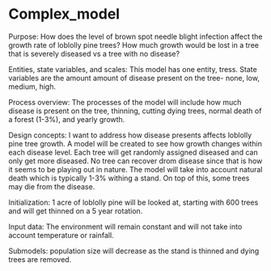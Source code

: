 # Complex_model
Purpose: How does the level of brown spot needle blight infection affect the growth rate of loblolly pine trees? How much growth would be lost in a tree that is severely diseased vs a tree with no disease?

Entities, state variables, and scales: This model has one entity, tress. State variables are the amount amount of disease present on the tree- none, low, medium, high.

Process overview: The processes of the model will include how much disease is present on the tree, thinning, cutting dying trees, normal death of a forest (1-3%), and yearly growth.

Design concepts: I want to address how disease presents affects loblolly pine tree growth. A model will be created to see how growth changes within each disease level. Each tree will get randomly assigned diseased and can only get more diseased. No tree can recover drom disease since that is how it seems to be playing out in nature. The model will take into account natural death which is typically 1-3% withing a stand. On top of this, some trees may die from the disease.

Initialization: 1 acre of loblolly pine will be looked at, starting with 600 trees and will get thinned on a 5 year rotation.

Input data: The environment will remain constant and will not take into account temperature or rainfall.

Submodels: population size will decrease as the stand is thinned and dying trees are removed.
